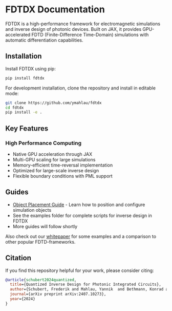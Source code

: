 # FDTDX Documentation

FDTDX is a high-performance framework for electromagnetic simulations and inverse design of photonic devices. Built on JAX, it provides GPU-accelerated FDTD (Finite-Difference Time-Domain) simulations with automatic differentiation capabilities.

## Installation

Install FDTDX using pip:

```bash
pip install fdtdx
```

For development installation, clone the repository and install in editable mode:

```bash
git clone https://github.com/ymahlau/fdtdx
cd fdtdx
pip install -e .
```

## Key Features

### High Performance Computing
- Native GPU acceleration through JAX
- Multi-GPU scaling for large simulations 
- Memory-efficient time-reversal implementation
- Optimized for large-scale inverse design
- Flexible boundary conditions with PML support

## Guides

- [Object Placement Guide](tutorials/object_placement.md) - Learn how to position and configure simulation objects
- See the examples folder for complete scripts for inverse design in FDTDX
- More guides will follow shortly

Also check out our [whitepaper](https://arxiv.org/abs/2412.12360) for some examples and a comparison to other popular FDTD-frameworks.

## Citation

If you find this repository helpful for your work, please consider citing:

```bibtex
@article{schubert2024quantized,
  title={Quantized Inverse Design for Photonic Integrated Circuits},
  author={Schubert, Frederik and Mahlau, Yannik  and Bethmann, Konrad and Hartmann, Fabian and Caspary, Reinhard and Munderloh, Marco and Ostermann, J{\"o}rn and Rosenhahn, Bodo},
  journal={arXiv preprint arXiv:2407.10273},
  year={2024}
}
```
